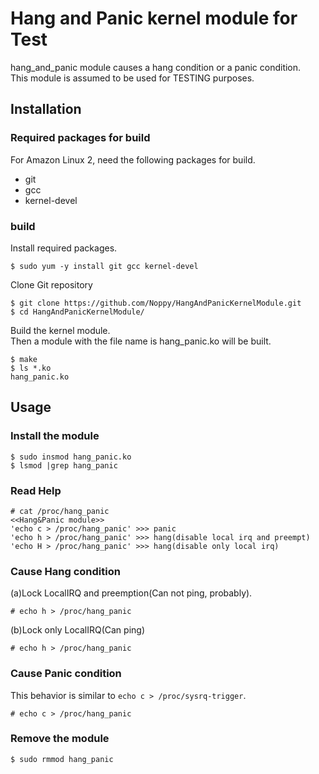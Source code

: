 # Hang and Panic kernel module for Test
hang_and_panic module causes a hang condition or a panic condition.  
This module is assumed to be used for TESTING purposes.
## Installation
### Required packages for build
For Amazon Linux 2, need the following packages for build.
- git
- gcc
- kernel-devel
### build
Install required packages.
```
$ sudo yum -y install git gcc kernel-devel
```
Clone Git repository
```
$ git clone https://github.com/Noppy/HangAndPanicKernelModule.git
$ cd HangAndPanicKernelModule/
```
Build the kernel module.  
Then a module with the file name is  hang_panic.ko will be built.
```
$ make
$ ls *.ko
hang_panic.ko
```
## Usage
### Install the module
```
$ sudo insmod hang_panic.ko
$ lsmod |grep hang_panic
```
### Read Help
```
# cat /proc/hang_panic 
<<Hang&Panic module>>
'echo c > /proc/hang_panic' >>> panic
'echo h > /proc/hang_panic' >>> hang(disable local irq and preempt)
'echo H > /proc/hang_panic' >>> hang(disable only local irq)
```
### Cause Hang condition
(a)Lock LocalIRQ and preemption(Can not ping, probably).
```
# echo h > /proc/hang_panic
```
(b)Lock only LocalIRQ(Can ping)
```
# echo h > /proc/hang_panic
```
### Cause Panic condition
This behavior is similar to `echo c > /proc/sysrq-trigger`.
```
# echo c > /proc/hang_panic
```
### Remove the module
```
$ sudo rmmod hang_panic
```
